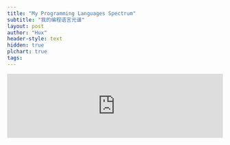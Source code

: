 ```yaml
---
title: "My Programming Languages Spectrum"
subtitle: "我的编程语言光谱"
layout: post
author: "Hux"
header-style: text
hidden: true
plchart: true
tags:
---
```


<iframe 
  id="chart"
  src="https://wayneck.me/PL-chart/"
  frameborder="0" 
  scrolling="no" 
  style="width: 100%">
</iframe>
